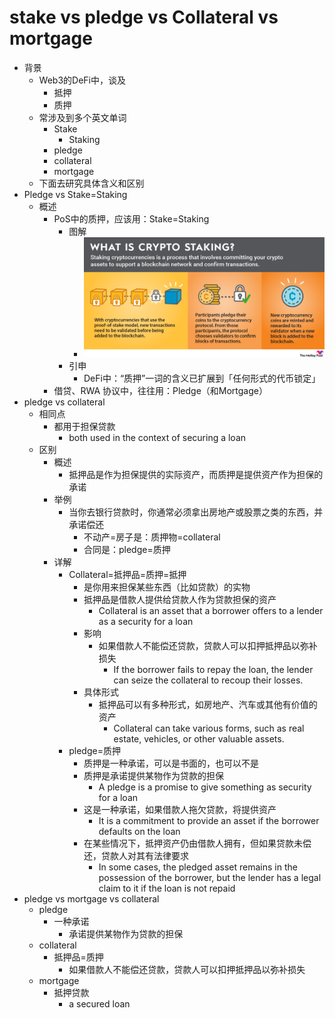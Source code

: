 # stake vs pledge vs Collateral vs mortgage

* 背景
  * Web3的DeFi中，谈及
    * 抵押
    * 质押
  * 常涉及到多个英文单词
    * Stake
      * Staking
    * pledge
    * collateral
    * mortgage
  * 下面去研究具体含义和区别
* Pledge vs Stake=Staking 
  * 概述 
    * PoS中的质押，应该用：Stake=Staking
      * 图解
        * ![crypto_staking](../../../assets/img/crypto_staking.png)
      * 引申 
        * DeFi中：“质押”一词的含义已扩展到「任何形式的代币锁定」 
    * 借贷、RWA 协议中，往往用：Pledge（和Mortgage） 
* pledge vs collateral 
  * 相同点 
    * 都用于担保贷款 
      * both used in the context of securing a loan 
  * 区别 
    * 概述 
      * 抵押品是作为担保提供的实际资产，而质押是提供资产作为担保的承诺 
    * 举例 
      * 当你去银行贷款时，你通常必须拿出房地产或股票之类的东西，并承诺偿还 
        * 不动产=房子是：质押物=collateral 
        * 合同是：pledge=质押 
    * 详解 
      * Collateral=抵押品=质押=抵押 
        * 是你用来担保某些东西（比如贷款）的实物 
        * 抵押品是借款人提供给贷款人作为贷款担保的资产 
          * Collateral is an asset that a borrower offers to a lender as a security for a loan 
        * 影响 
          * 如果借款人不能偿还贷款，贷款人可以扣押抵押品以弥补损失 
            * If the borrower fails to repay the loan, the lender can seize the collateral to recoup their losses. 
        * 具体形式 
          * 抵押品可以有多种形式，如房地产、汽车或其他有价值的资产 
            * Collateral can take various forms, such as real estate, vehicles, or other valuable assets. 
      * pledge=质押 
        * 质押是一种承诺，可以是书面的，也可以不是 
        * 质押是承诺提供某物作为贷款的担保 
          * A pledge is a promise to give something as security for a loan 
        * 这是一种承诺，如果借款人拖欠贷款，将提供资产 
          * It is a commitment to provide an asset if the borrower defaults on the loan 
        * 在某些情况下，抵押资产仍由借款人拥有，但如果贷款未偿还，贷款人对其有法律要求 
          * In some cases, the pledged asset remains in the possession of the borrower, but the lender has a legal claim to it if the loan is not repaid 
* pledge vs mortgage vs collateral 
  * pledge 
    * 一种承诺 
      * 承诺提供某物作为贷款的担保 
  * collateral 
    * 抵押品=质押 
      * 如果借款人不能偿还贷款，贷款人可以扣押抵押品以弥补损失 
  * mortgage 
    * 抵押贷款 
      * a secured loan
